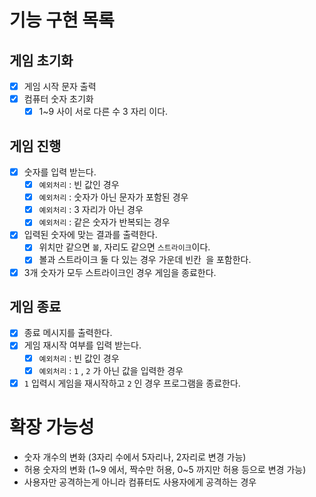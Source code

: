 # 기능 구현 목록

## 게임 초기화

- [X] 게임 시작 문자 출력
- [X] 컴퓨터 숫자 초기화
    - [X] 1~9 사이 서로 다른 수 3 자리 이다.

## 게임 진행

- [X] 숫자를 입력 받는다.
    - [X] `예외처리` : 빈 값인 경우
    - [X] `예외처리` : 숫자가 아닌 문자가 포함된 경우
    - [X] `예외처리` : 3 자리가 아닌 경우
    - [X] `예외처리` : 같은 숫자가 반복되는 경우
- [X] 입력된 숫자에 맞는 결과를 출력한다.
    - [X] 위치만 같으면 `볼`, 자리도 같으면 `스트라이크`이다.
    - [X] 볼과 스트라이크 둘 다 있는 경우 가운데 빈칸` `을 포함한다.
- [X] 3개 숫자가 모두 스트라이크인 경우 게임을 종료한다.

## 게임 종료

- [X] 종료 메시지를 출력한다.
- [X] 게임 재시작 여부를 입력 받는다.
    - [X] `예외처리` : 빈 값인 경우
    - [X] `예외처리` : `1` , `2` 가 아닌 값을 입력한 경우
- [X] `1` 입력시 게임을 재시작하고 `2` 인 경우 프로그램을 종료한다.

# 확장 가능성

- 숫자 개수의 변화 (3자리 수에서 5자리나, 2자리로 변경 가능)
- 허용 숫자의 변화 (1~9 에서, 짝수만 허용, 0~5 까지만 허용 등으로 변경 가능)
- 사용자만 공격하는게 아니라 컴퓨터도 사용자에게 공격하는 경우